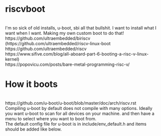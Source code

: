 # riscvboot
<br>
I'm so sick of old installs, u-boot, sbi all that bullshit. I want to install what I want when I want. Making my own custom boot to do that!
<br>
https://github.com/ultraembedded/biriscv
(https://github.com/ultraembedded/riscv-linux-boot
<br>
https://github.com/ultraembedded/riscv<br>
https://www.sifive.com/blog/all-aboard-part-6-booting-a-risc-v-linux-kernel)
<br>
https://popovicu.com/posts/bare-metal-programming-risc-v/
<br>

# How it boots
<br>
https://github.com/u-boot/u-boot/blob/master/doc/arch/riscv.rst
<br>
Compiling u-boot by default does not compile with many options. Ideally you want u-boot to scan for all devices on your machine.  and then have a menu to select where you want to boot from.
<br>
The default config file for u-boot is in include/env_default.h and items should be added like below.<br>
